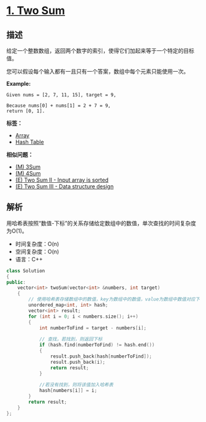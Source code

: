 # [1. Two Sum](https://leetcode.com/problems/two-sum/#/description)

## 描述

给定一个整数数组，返回两个数字的索引，使得它们加起来等于一个特定的目标值。

您可以假设每个输入都有一且只有一个答案，数组中每个元素只能使用一次。

**Example:**

```
Given nums = [2, 7, 11, 15], target = 9,

Because nums[0] + nums[1] = 2 + 7 = 9,
return [0, 1].
```

**标签：**

* [Array](https://leetcode.com/tag/array/)    
* [Hash Table](https://leetcode.com/tag/hash-table/)

**相似问题：**
* [(M) 3Sum](https://leetcode.com/problems/3sum/)
* [(M) 4Sum](https://leetcode.com/problems/4sum/)
* [(E) Two Sum II - Input array is sorted](https://leetcode.com/problems/two-sum-ii-input-array-is-sorted/)
* [(E) Two Sum III - Data structure design](https://leetcode.com/problems/two-sum-iii-data-structure-design/)

## 解析

用哈希表按照“数值-下标”的关系存储给定数组中的数值，单次查找的时间复杂度为O(1)。

* 时间复杂度：O(n)  
* 空间复杂度：O(n)
* 语言：C++

```C++
class Solution 
{
public:
    vector<int> twoSum(vector<int> &numbers, int target)
    {
        // 使用哈希表存储数组中的数值，key为数组中的数值，value为数组中数值对应下标 
    	unordered_map<int, int> hash;
    	vector<int> result;
    	for (int i = 0; i < numbers.size(); i++) 
    	{
    		int numberToFind = target - numbers[i];
    
            // 查找，若找到，则返回下标
    		if (hash.find(numberToFind) != hash.end()) 
    		{
    			result.push_back(hash[numberToFind]);
    			result.push_back(i);			
    			return result;
    		}
    
            //若没有找到，则将该值加入哈希表
    		hash[numbers[i]] = i;
    	}
    	return result;
    }
};
```

